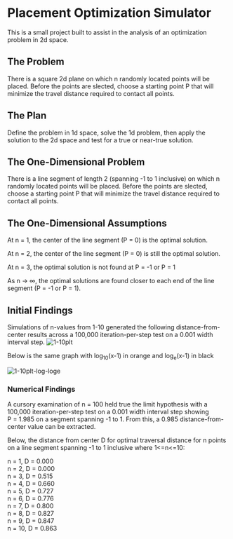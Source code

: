 # Placement Optimization Simulator

This is a small project built to assist in the analysis of an optimization problem in 2d space.

## The Problem

There is a square 2d plane on which n randomly located points will be placed. Before the points are slected, choose a starting point P that will minimize the travel distance required to contact all points.

## The Plan

Define the problem in 1d space, solve the 1d problem, then apply the solution to the 2d space and test for a true or near-true solution.

## The One-Dimensional Problem

There is a line segment of length 2  (spanning -1 to 1 inclusive) on which n randomly located points will be placed. Before the points are slected, choose a starting point P that will minimize the travel distance required to contact all points.

## The One-Dimensional Assumptions

At n = 1, the center of the line segment (P = 0) is the optimal solution.

At n = 2, the center of the line segment (P = 0) is still the optimal solution.

At n = 3, the optimal solution is not found at P = -1 or P = 1

As n -> ∞, the optimal solutions are found closer to each end of the line segment (P = -1 or P = 1).

## Initial Findings

Simulations of n-values from 1-10 generated the following distance-from-center results across a 100,000 iteration-per-step test on a 0.001 width interval step.
![1-10plt](https://github.com/user-attachments/assets/aa4ab966-db75-4401-bd66-9d3c8a5e5bb7)

Below is the same graph with log<sub>10</sub>(x-1) in orange and log<sub>e</sub>(x-1) in black

![1-10plt-log-loge](https://github.com/user-attachments/assets/f26341d9-698d-4b41-a0be-3e5b35c1413e)

### Numerical Findings

A cursory examination of n&nbsp;=&nbsp;100 held true the limit hypothesis with a 100,000 iteration-per-step test on a 0.001 width interval step showing P&nbsp;=&nbsp;1.985 on a segment spanning -1 to 1. From this, a 0.985 distance-from-center value can be extracted.

Below, the distance from center D for optimal traversal distance for n points on a line segment spanning -1 to 1 inclusive where 1<=n<=10:

n = 1, D = 0.000<br>
n = 2, D = 0.000<br>
n = 3, D = 0.515<br>
n = 4, D = 0.660<br>
n = 5, D = 0.727<br>
n = 6, D = 0.776<br>
n = 7, D = 0.800<br>
n = 8, D = 0.827<br>
n = 9, D = 0.847<br>
n = 10, D = 0.863
